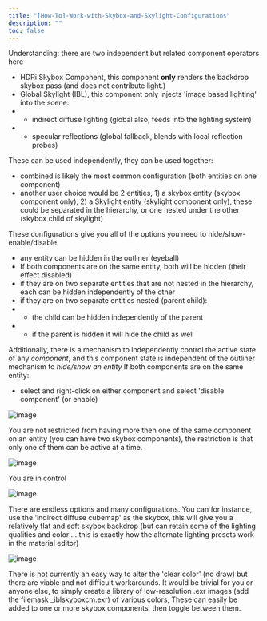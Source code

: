 ```yaml
---
title: "[How-To]-Work-with-Skybox-and-Skylight-Configurations"
description: ""
toc: false
---
```


Understanding: there are two independent but related component operators here
- HDRi Skybox Component, this component **only** renders the backdrop skybox pass (and does not contribute light.)
- Global Skylight (IBL), this component only injects 'image based lighting' into the scene:
- - indirect diffuse lighting (global also, feeds into the lighting system)
- - specular reflections (global fallback, blends with local reflection probes)

These can be used independently, they can be used together:
- combined is likely the most common configuration (both entities on one component)
- another user choice would be 2 entities, 1) a skybox entity (skybox component only), 2) a Skylight entity (skylight component only), these could be separated in the hierarchy, or one nested under the other (skybox child of skylight)

These configurations give you all of the options you need to hide/show-enable/disable 
- any entity can be hidden in the outliner (eyeball)
- If both components are on the same entity, both will be hidden (their effect disabled)
- if they are on two separate entities that are not nested in the hierarchy, each can be hidden independently of the other
- if they are on two separate entities nested (parent child):
- - the child can be hidden independently of the parent
- - if the parent is hidden it will hide the child as well

Additionally, there is a mechanism to independently control the active state of any _component_, and this component state is independent of the outliner mechanism to _hide/show an entity_
If both components are on the same entity:
- select and right-click on either component and select 'disable component' (or enable)

![image](https://user-images.githubusercontent.com/23222931/151415658-7bd7c126-3f73-4663-a7e1-e9466857668d.png)

You are not restricted from having more then one of the same component on an entity (you can have two skybox components), the restriction is that only one of them can be active at a time.

![image](https://user-images.githubusercontent.com/23222931/151417632-542c3deb-f69a-43e3-8702-8c11e7d7f440.png)

You are in control

![image](https://user-images.githubusercontent.com/23222931/151417739-e90a54eb-5a36-45e5-8fa6-a3e9302969b9.png)

There are endless options and many configurations.  You can for instance, use the 'indirect diffuse cubemap' as the skybox, this will give you a relatively flat and soft skybox backdrop (but can retain some of the lighting qualities and color ... this is exactly how the alternate lighting presets work in the material editor)

![image](https://user-images.githubusercontent.com/23222931/151418477-b0cd5f49-eff1-4a4c-b561-9531f5470d43.png)

There is not currently an easy way to alter the 'clear color' (no draw) but there are viable and not difficult workarounds.  It would be trivial for you or anyone else, to simply create a library of low-resolution .exr images (add the filemask _iblskyboxcm.exr) of various colors, These can easily be added to one or more skybox components, then toggle between them.
